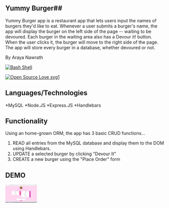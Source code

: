 ## Yummy Burger##

Yummy Burger app is a restaurant app that lets users input the names of burgers they'd like to eat. Whenever a user submits a burger's name, the app will display the burger on the left side of the page -- waiting to be devoured. Each burger in the waiting area also has a Devour it! button. When the user clicks it, the burger will move to the right side of the page. The app will store every burger in a database, whether devoured or not.

By Araya Nawrath 

[![Bash Shell](https://badges.frapsoft.com/bash/v1/bash.png?v=103)](https://github.com/ellerbrock/open-source-badges/)

[![Open Source Love svg1](https://badges.frapsoft.com/os/v1/open-source.svg?v=103)](https://github.com/ellerbrock/open-source-badges/)


## Languages/Technologies ##
*MySQL
*Node.JS
*Express.JS
*Handlebars
## Functionality
Using an home-grown ORM, the app has 3 basic CRUD functions...

1. READ all entries from the MySQL database and display them to the DOM using Handlebars.
2. UPDATE a selected burger by clicking "Devour It"
3. CREATE a new burger using the "Place Order" form


## DEMO ##

<img src = "pinky.png"  style ="width: 100px">